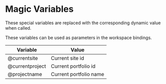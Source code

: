 # Magic Variables

These special variables are replaced with the corresponding dynamic value when called.

These variables can be used as parameters in the workspace bindings.

| Variable        | Value                  |
| --------------- | ---------------------- |
| @currentsite    | Current site id        |
| @currentproject | Current portfolio id   |
| @projectname    | Current portfolio name |
